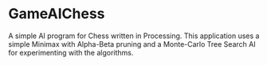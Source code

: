 # GameAIChess

A simple AI program for Chess written in Processing. This application uses a simple Minimax with Alpha-Beta pruning and a Monte-Carlo Tree Search AI for experimenting with the algorithms.
